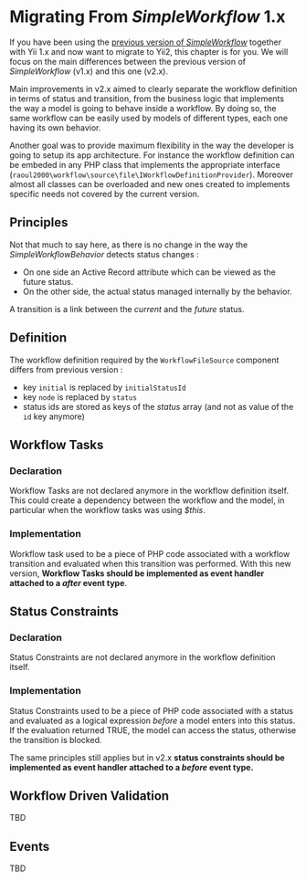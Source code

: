 # Migrating From *SimpleWorkflow* 1.x

If you have been using the [previous version of *SimpleWorkflow*](http://s172418307.onlinehome.fr/project/sandbox/www/index.php?r=simpleWorkflow/page&view=home) 
together with Yii 1.x and now want to migrate to Yii2, this chapter is for you. We will focus on the main differences between the
previous version of *SimpleWorkflow* (v1.x) and this one (v2.x).

Main improvements in v2.x aimed to clearly separate the workflow definition in terms of status and transition, from the business logic
that implements the way a model is going to behave inside a workflow. By doing so, the same workflow can be easily used by models of different
types, each one having its own behavior.  

Another goal was to provide maximum flexibility in the way the developer is going to setup its app architecture. For instance the workflow definition
can be embeded in any PHP class that implements the appropriate interface (`raoul2000\workflow\source\file\IWorkflowDefinitionProvider`). Moreover almost
all classes can be overloaded and new ones created to implements specific needs not covered by the current version. 


## Principles

Not that much to say here, as there is no change in the way the *SimpleWorkflowBehavior* detects status changes :

- On one side an Active Record attribute which can be viewed as the future status. 
- On the other side, the actual status managed internally by the behavior.

A transition is a link between the *current* and the *future* status.  

## Definition
The workflow definition required by the `WorkflowFileSource` component differs from previous version : 

- key `initial` is replaced by `initialStatusId`
- key `node` is replaced by `status`
- status ids are stored as keys of the *status* array (and not as value of the `id` key anymore)

## Workflow Tasks

### Declaration

Workflow Tasks are not declared anymore in the workflow definition itself. This could create a dependency between the workflow and the 
model, in particular when the workflow tasks was using *$this*. 

### Implementation

Workflow task used to be a piece of PHP code associated with a workflow transition and evaluated when this transition was performed.
With this new version, **Workflow Tasks should be implemented as event handler attached to a *after* event type**.

## Status Constraints
### Declaration
Status Constraints are not declared anymore in the workflow definition itself. 

### Implementation
Status Constraints used to be a piece of PHP code associated with a status and evaluated as a logical expression *before* a model enters 
into this status. If the evaluation returned TRUE, the model can access the status, otherwise the transition is blocked.

The same principles still applies but in v2.x **status constraints should be implemented as event handler attached to a *before* event type.**


## Workflow Driven Validation

TBD

## Events

TBD
 